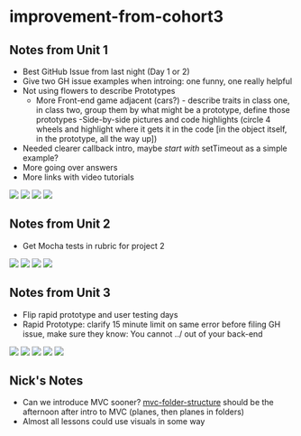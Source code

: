 # improvement-from-cohort3

## Notes from Unit 1

- Best GitHub Issue from last night (Day 1 or 2)
- Give two GH issue examples when introing: one funny, one really helpful
- Not using flowers to describe Prototypes
  - More Front-end game adjacent (cars?) - describe traits in class one, in class two, group them by what might be a prototype, define those prototypes
  -Side-by-side pictures and code highlights (circle 4 wheels and highlight where it gets it in the code [in the object itself, in the prototype, all the way up])
- Needed clearer callback intro, maybe *start with* setTimeout as a simple example?
- More going over answers
- More links with video tutorials

![](WDI3_Unit1_1.JPG)
![](WDI3_Unit1_2.JPG)
![](WDI3_Unit1_3.JPG)
![](WDI3_Unit1_4.JPG)

## Notes from Unit 2

- Get Mocha tests in rubric for project 2

![](WDI3_Unit2_1.JPG)
![](WDI3_Unit2_2.JPG)
![](WDI3_Unit2_3.JPG)
![](WDI3_Unit2_4.JPG)

## Notes from Unit 3

- Flip rapid prototype and user testing days 
- Rapid Prototype: clarify 15 minute limit on same error before filing GH issue, make sure they know: You cannot ../ out of your back-end

![](WDI3_Unit3_1.JPG)
![](WDI3_Unit3_2.JPG)
![](WDI3_Unit3_3.JPG)
![](WDI3_Unit3_4.JPG)
![](WDI3_Unit3_5.JPG)

## Nick's Notes

- Can we introduce MVC sooner? [mvc-folder-structure](https://github.com/den-materials/mvc-folder-structure) should be the afternoon after intro to MVC (planes, then planes in folders)
- Almost all lessons could use visuals in some way